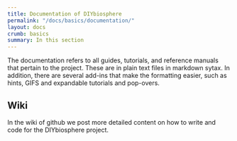 ```yaml
---
title: Documentation of DIYbiosphere
permalink: "/docs/basics/documentation/"
layout: docs
crumb: basics
summary: In this section
---
```


The documentation refers to all guides, tutorials, and reference manuals that pertain to the project. These are in plain text files in markdown sytax. In addition, there are several add-ins that make the formatting easier, such as hints, GIFS and expandable tutorials and pop-overs.

## Wiki
In the wiki of github we post more detailed content on how to write and code for the DIYbiosphere project.
